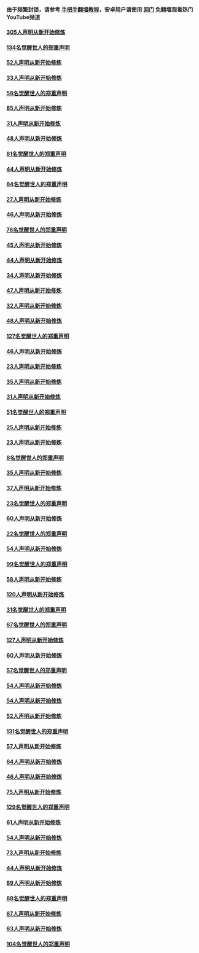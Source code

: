 #### 由于频繁封锁，请参考 [手把手翻墙教程](https://github.com/gfw-breaker/guides/wiki/)，安卓用户请使用 [网门](https://github.com/gfw-breaker/nogfw/blob/master/dl.md?t=03261100) 免翻墙观看热门YouTube频道 

#### [305人声明从新开始修炼](../pages/91/422153.md?t=03261100) 

#### [134名觉醒世人的郑重声明](../pages/91/422152.md?t=03261100) 

#### [52人声明从新开始修炼](../pages/91/421846.md?t=03261100) 

#### [33人声明从新开始修炼](../pages/91/421804.md?t=03261100) 

#### [58名觉醒世人的郑重声明](../pages/91/421845.md?t=03261100) 

#### [85人声明从新开始修炼](../pages/91/421769.md?t=03261100) 

#### [31人声明从新开始修炼](../pages/91/421763.md?t=03261100) 

#### [48人声明从新开始修炼](../pages/91/421605.md?t=03261100) 

#### [81名觉醒世人的郑重声明](../pages/91/421656.md?t=03261100) 

#### [44人声明从新开始修炼](../pages/91/421544.md?t=03261100) 

#### [84名觉醒世人的郑重声明](../pages/91/421543.md?t=03261100) 

#### [27人声明从新开始修炼](../pages/91/421465.md?t=03261100) 

#### [46人声明从新开始修炼](../pages/91/421454.md?t=03261100) 

#### [76名觉醒世人的郑重声明](../pages/91/421453.md?t=03261100) 

#### [45人声明从新开始修炼](../pages/91/421452.md?t=03261100) 

#### [44人声明从新开始修炼](../pages/91/421422.md?t=03261100) 

#### [34人声明从新开始修炼](../pages/91/421322.md?t=03261100) 

#### [47人声明从新开始修炼](../pages/91/421264.md?t=03261100) 

#### [32人声明从新开始修炼](../pages/91/421225.md?t=03261100) 

#### [48人声明从新开始修炼](../pages/91/421202.md?t=03261100) 

#### [127名觉醒世人的郑重声明](../pages/91/421224.md?t=03261100) 

#### [46人声明从新开始修炼](../pages/91/421203.md?t=03261100) 

#### [23人声明从新开始修炼](../pages/91/421138.md?t=03261100) 

#### [35人声明从新开始修炼](../pages/91/421122.md?t=03261100) 

#### [31人声明从新开始修炼](../pages/91/421081.md?t=03261100) 

#### [51名觉醒世人的郑重声明](../pages/91/421080.md?t=03261100) 

#### [25人声明从新开始修炼](../pages/91/421020.md?t=03261100) 

#### [23人声明从新开始修炼](../pages/91/420884.md?t=03261100) 

#### [8名觉醒世人的郑重声明](../pages/91/420883.md?t=03261100) 

#### [35人声明从新开始修炼](../pages/91/420809.md?t=03261100) 

#### [37人声明从新开始修炼](../pages/91/420766.md?t=03261100) 

#### [23名觉醒世人的郑重声明](../pages/91/420765.md?t=03261100) 

#### [60人声明从新开始修炼](../pages/91/420727.md?t=03261100) 

#### [22名觉醒世人的郑重声明](../pages/91/420726.md?t=03261100) 

#### [54人声明从新开始修炼](../pages/91/420529.md?t=03261100) 

#### [99名觉醒世人的郑重声明](../pages/91/420528.md?t=03261100) 

#### [58人声明从新开始修炼](../pages/91/420198.md?t=03261100) 

#### [120人声明从新开始修炼](../pages/91/420141.md?t=03261100) 

#### [31名觉醒世人的郑重声明](../pages/91/420197.md?t=03261100) 

#### [67名觉醒世人的郑重声明](../pages/91/420140.md?t=03261100) 

#### [127人声明从新开始修炼](../pages/91/420082.md?t=03261100) 

#### [60人声明从新开始修炼](../pages/91/420081.md?t=03261100) 

#### [57名觉醒世人的郑重声明](../pages/91/420080.md?t=03261100) 

#### [54人声明从新开始修炼](../pages/91/419533.md?t=03261100) 

#### [54人声明从新开始修炼](../pages/91/419532.md?t=03261100) 

#### [52人声明从新开始修炼](../pages/91/419531.md?t=03261100) 

#### [131名觉醒世人的郑重声明](../pages/91/419530.md?t=03261100) 

#### [57人声明从新开始修炼](../pages/91/419430.md?t=03261100) 

#### [64人声明从新开始修炼](../pages/91/419429.md?t=03261100) 

#### [46人声明从新开始修炼](../pages/91/419428.md?t=03261100) 

#### [75人声明从新开始修炼](../pages/91/419427.md?t=03261100) 

#### [129名觉醒世人的郑重声明](../pages/91/419426.md?t=03261100) 

#### [61人声明从新开始修炼](../pages/91/419198.md?t=03261100) 

#### [54人声明从新开始修炼](../pages/91/419197.md?t=03261100) 

#### [73人声明从新开始修炼](../pages/91/419196.md?t=03261100) 

#### [44人声明从新开始修炼](../pages/91/419075.md?t=03261100) 

#### [89人声明从新开始修炼](../pages/91/419074.md?t=03261100) 

#### [88名觉醒世人的郑重声明](../pages/91/419195.md?t=03261100) 

#### [67人声明从新开始修炼](../pages/91/419073.md?t=03261100) 

#### [63人声明从新开始修炼](../pages/91/419072.md?t=03261100) 

#### [104名觉醒世人的郑重声明](../pages/91/419071.md?t=03261100) 

